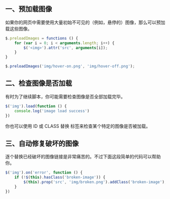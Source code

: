 <!-- # Common-code
分享前端开发常用代码片段-值得收藏 -->

## 一、预加载图像

如果你的网页中需要使用大量初始不可见的（例如，悬停的）图像，那么可以预加载这些图像。


```javascript
$.preloadImages = functions () {
    for (var i = 0; i < arguments.length; i++) {
        $('<img>').attr('src', arguments[i]);
    }
}

$.preloadImages('img/hover-on.png', 'img/hover-off.png');
```

## 二、检查图像是否加载

有时为了继续脚本，你可能需要检查图像是否全部加载完毕。

```javascript
$('img').load(function () {
    console.log('image load success')
})
```

你也可以使用 ID 或 CLASS 替换 <img>标签来检查某个特定的图像是否被加载。

## 三、自动修复破坏的图像
逐个替换已经破坏的图像链接是非常痛苦的。不过下面这段简单的代码可以帮助你。
```javascript
$('img').on('error', function () {
    if (!$(this).hasClass('broken-image')) {
        $(this).prop('src', 'img/broken.png').addClass('broken-image');
    }
})
```